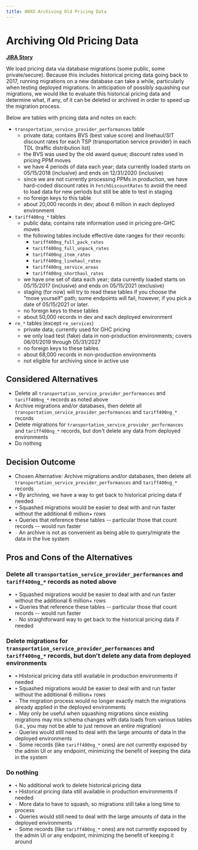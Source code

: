 ```yaml
---
title: 00XX Archiving Old Pricing Data
---
```


# Archiving Old Pricing Data

**[JIRA Story](https://dp3.atlassian.net/browse/MB-4014)**

We load pricing data via database migrations (some public, some private/secure). Because this includes historical
pricing data going back to 2017, running migrations on a new database can take a while, particularly when testing
deployed migrations. In anticipation of possibly squashing our migrations, we would like to evaluate this historical
pricing data and determine what, if any, of it can be deleted or archived in order to speed up the migration process.

Below are tables with pricing data and notes on each:

- `transportation_service_provider_performances` table
  - private data; contains BVS (best value score) and linehaul/SIT discount rates for each TSP (transportation service provider) in each TDL (traffic distribution list)
  - the BVS was used by the old award queue; discount rates used in pricing PPM moves
  - we have 4 periods of data each year; data currently loaded starts on 05/15/2018 (inclusive) and ends on 12/31/2020 (inclusive)
  - since we are not currently processing PPMs in production, we have hard-coded discount rates in `FetchDiscountRates` to avoid the need to load data for new periods but still be able to test in staging
  - no foreign keys to this table
  - about 20,000 records in dev; about 6 million in each deployed environment
- `tariff400ng_*` tables
  - public data; contains rate information used in pricing pre-GHC moves
  - the following tables include effective date ranges for their records:
    - `tariff400ng_full_pack_rates`
    - `tariff400ng_full_unpack_rates`
    - `tariff400ng_item_rates`
    - `tariff400ng_linehaul_rates`
    - `tariff400ng_service_areas`
    - `tariff400ng_shorthaul_rates`
  - we have one set of data each year; data currently loaded starts on 05/15/2017 (inclusive) and ends on 05/15/2021 (exclusive)
  - staging (for now) will try to read these tables if you choose the "move yourself" path; some endpoints will fail, however,
    if you pick a date of 05/15/2021 or later.
  - no foreign keys to these tables
  - about 50,000 records in dev and each deployed environment
- `re_*` tables (except `re_services`)
  - private data; currently used for GHC pricing
  - we only load test (fake) data in non-production environments; covers 06/01/2019 through 05/31/2027
  - no foreign keys to these tables
  - about 68,000 records in non-production environments
  - not eligible for archiving since in active use

## Considered Alternatives

- Delete all `transportation_service_provider_performances` and `tariff400ng_*` records as noted above
- Archive migrations and/or databases, then delete all `transportation_service_provider_performances` and `tariff400ng_*` records
- Delete migrations for `transportation_service_provider_performances` and `tariff400ng_*` records, but don't delete any data from deployed environments
- Do nothing

## Decision Outcome

- Chosen Alternative: Archive migrations and/or databases, then delete all `transportation_service_provider_performances` and `tariff400ng_*` records
- `+` By archiving, we have a way to get back to historical pricing data if needed
- `+` Squashed migrations would be easier to deal with and run faster without the additional 6 million+ rows
- `+` Queries that reference these tables -- particular those that count records -- would run faster
- `-` An archive is not as convenient as being able to query/migrate the data in the live system

## Pros and Cons of the Alternatives

### Delete all `transportation_service_provider_performances` and `tariff400ng_*` records as noted above

- `+` Squashed migrations would be easier to deal with and run faster without the additional 6 million+ rows
- `+` Queries that reference these tables -- particular those that count records -- would run faster
- `-` No straightforward way to get back to the historical pricing data if needed

### Delete migrations for `transportation_service_provider_performances` and `tariff400ng_*` records, but don't delete any data from deployed environments

- `+` Historical pricing data still available in production environments if needed
- `+` Squashed migrations would be easier to deal with and run faster without the additional 6 million+ rows
- `-` The migration process would no longer exactly match the migrations already applied in the deployed environments
- `-` May only be useful when squashing migrations since existing migrations may mix schema changes with data loads from various tables (i.e., you may not be able to just remove an entire migration)
- `-` Queries would still need to deal with the large amounts of data in the deployed environments
- `-` Some records (like `tariff400ng_*` ones) are not currently exposed by the admin UI or any endpoint, minimizing the benefit of keeping the data in the system

### Do nothing

- `+` No additional work to delete historical pricing data
- `+` Historical pricing data still available in production environments if needed
- `-` More data to have to squash, so migrations still take a long time to process
- `-` Queries would still need to deal with the large amounts of data in the deployed environments
- `-` Some records (like `tariff400ng_*` ones) are not currently exposed by the admin UI or any endpoint, minimizing the benefit of keeping it around
